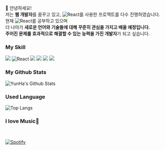 


🌸 안녕하세요! <br />
저는 <b>웹 개발자</b>를 꿈꾸고 있고, <img alt="React" src="https://img.shields.io/badge/-React-45b8d8?style=flat-square&logo=react&logoColor=white" />를 사용한 프로젝트를 다수 진행하였습니다. <br />
현재 <img alt="React" src="https://img.shields.io/badge/-React-45b8d8?style=flat-square&logo=react&logoColor=white" />를 공부하고 있으며 <br/>
더 나아가 <b>새로운 언어와 기술들에 대해 꾸준히 관심을 가지고 배울 예정입니다.</b> <br/>
<b>주어진 문제를 효과적으로 해결할 수 있는 능력을 가진 개발자</b>가 되고 싶습니다.


### My Skill 
<img src="https://img.shields.io/badge/JavaScript-F7DF1E?style=flat-square&logo=JavaScript&logoColor=white"/> <img alt="React" src="https://img.shields.io/badge/-React-45b8d8?style=flat-square&logo=react&logoColor=white" /> <img src="https://img.shields.io/badge/Python-3776AB?style=flat-square&logo=Python&logoColor=white"/> <img src="https://img.shields.io/badge/Flask-000000?style=flat-square&logo=Flask&logoColor=white"/> <img src="https://img.shields.io/badge/Firebase-FFCA28?style=flat-square&logo=Firebase&logoColor=white"/> <img src="https://img.shields.io/badge/MySQL-4479A1?style=flat-square&logo=MySQL&logoColor=white"/>


### My Github Stats
![YunHa's Github Stats](https://github-readme-stats.vercel.app/api?username=Yunhas&show_icons=true&theme=cobalt&count_private=true&show_icons=true&include_all_commits=true) 

### Used Language
![Top Langs](https://github-readme-stats.vercel.app/api/top-langs/?username=Yunhas&hide=TeX&layout=compact)


### I love Music🎵
&nbsp;<div>
  [![Spotify](https://novatorem.vercel.app/api/spotify?background_color=ffc1cc&border_color=ffffff)]([])
</div>


